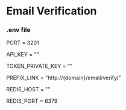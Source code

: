 <h1>Email Verification</h1>

### .env file

PORT = 3201

API_KEY = ""

TOKEN_PRIVATE_KEY = ""

PREFIX_LINK = "http://{domain}/email/verify/"

REDIS_HOST = ""

REDIS_PORT = 6379
